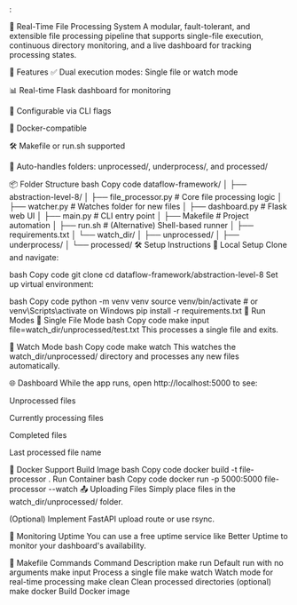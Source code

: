 :

📁 Real-Time File Processing System
A modular, fault-tolerant, and extensible file processing pipeline that supports single-file execution, continuous directory monitoring, and a live dashboard for tracking processing states.

🚀 Features
✅ Dual execution modes: Single file or watch mode

📊 Real-time Flask dashboard for monitoring

🔧 Configurable via CLI flags

🐳 Docker-compatible

🛠️ Makefile or run.sh supported

📂 Auto-handles folders: unprocessed/, underprocess/, and processed/

📦 Folder Structure
bash
Copy code
dataflow-framework/
│
├── abstraction-level-8/
│   ├── file_processor.py         # Core file processing logic
│   ├── watcher.py                # Watches folder for new files
│   ├── dashboard.py              # Flask web UI
│   ├── main.py                   # CLI entry point
│   ├── Makefile                  # Project automation
│   ├── run.sh                    # (Alternative) Shell-based runner
│   ├── requirements.txt
│   └── watch_dir/
│       ├── unprocessed/
│       ├── underprocess/
│       └── processed/
🛠️ Setup Instructions
🔧 Local Setup
Clone and navigate:

bash
Copy code
git clone <repo-url>
cd dataflow-framework/abstraction-level-8
Set up virtual environment:

bash
Copy code
python -m venv venv
source venv/bin/activate  # or venv\Scripts\activate on Windows
pip install -r requirements.txt
🧪 Run Modes
🔹 Single File Mode
bash
Copy code
make input file=watch_dir/unprocessed/test.txt
This processes a single file and exits.

🔹 Watch Mode
bash
Copy code
make watch
This watches the watch_dir/unprocessed/ directory and processes any new files automatically.

🌐 Dashboard
While the app runs, open http://localhost:5000 to see:

Unprocessed files

Currently processing files

Completed files

Last processed file name

🐳 Docker Support
Build Image
bash
Copy code
docker build -t file-processor .
Run Container
bash
Copy code
docker run -p 5000:5000 file-processor --watch
📤 Uploading Files
Simply place files in the watch_dir/unprocessed/ folder.

(Optional) Implement FastAPI upload route or use rsync.

📡 Monitoring Uptime
You can use a free uptime service like Better Uptime to monitor your dashboard's availability.

🧼 Makefile Commands
Command	Description
make run	Default run with no arguments
make input	Process a single file
make watch	Watch mode for real-time processing
make clean	Clean processed directories (optional)
make docker	Build Docker image